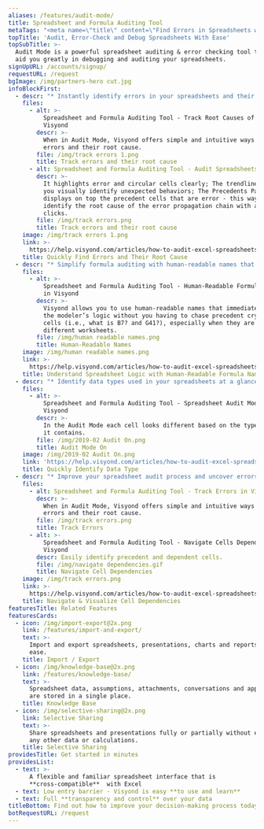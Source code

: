 ```yaml
---
aliases: /features/audit-mode/
title: Spreadsheet and Formula Auditing Tool
metaTags: "<meta name=\"title\" content=\"Find Errors in Spreadsheets with Spreadsheet and Formula Auditing Tool\">\r\n\r\n<meta name=\"description\" content=\"Visyond’s Audit Mode offers a powerful spreadsheet auditing & error checking tool that will simplify the debugging and auditing of your spreadsheets.\">\r\n\r\n<meta name=\"keywords\" content=\"excel auditing tools, formula auditing in excel, find errors in excel, error checking tool excel\">"
topTitle: 'Audit, Error-Check and Debug Spreadsheets With Ease'
topSubTitle: >-
  Audit Mode is a powerful spreadsheet auditing & error checking tool that will
  aid you greatly in debugging and auditing your spreadsheets.
signUpURL: /accounts/signup/
requestURL: /request
bgImage: /img/partners-hero cut.jpg
infoBlockFirst:
  - descr: "* Instantly identify errors in your spreadsheets and their root cause\r\n* Instantly locate precedent and dependent cells\r\n"
    files:
      - alt: >-
          Spreadsheet and Formula Auditing Tool - Track Root Causes of Errors in
          Visyond
        descr: >-
          When in Audit Mode, Visyond offers simple and intuitive ways to track
          errors and their root cause.
        file: /img/track errors 1.png
        title: Track errors and their root cause
      - alt: Spreadsheet and Formula Auditing Tool - Audit Spreadsheets in Visyond
        descr: >-
          It highlights error and circular cells clearly; The trendlines help
          you visually identify unexpected behaviors; The Precedents Panel
          displays on top the precedent cells that are error - this way you can
          identify the root cause of the error propagation chain with a few
          clicks.
        file: /img/track errors.png
        title: Track errors and their root cause
    image: /img/track errors 1.png
    link: >-
      https://help.visyond.com/articles/how-to-audit-excel-spreadsheets-in-visyond/
    title: Quickly Find Errors and Their Root Cause
  - descr: "* Simplify formula auditing with human-readable names that immediately reveal modeler’s logic\r\n* Understand complex formulas & spreadsheet structure faster\r\n"
    files:
      - alt: >-
          Spreadsheet and Formula Auditing Tool - Human-Readable Formula Names
          in Visyond
        descr: >-
          Visyond allows you to use human-readable names that immediately reveal
          the modeler’s logic without you having to chase precedent cryptic
          cells (i.e., what is B7? and G41?), especially when they are on
          different worksheets.
        file: /img/human readable names.png
        title: Human-Readable Names
    image: /img/human readable names.png
    link: >-
      https://help.visyond.com/articles/how-to-audit-excel-spreadsheets-in-visyond/
    title: Understand Spreadsheet Logic with Human-Readable Formula Names
  - descr: "* Identify data types used in your spreadsheets at a glance\r\n* When Audit Mode is active, Visyond will tell you whether a cell contains a number, a string, a date or a formula by highlighting cells with distinct color codes\r\n"
    files:
      - alt: >-
          Spreadsheet and Formula Auditing Tool - Spreadsheet Audit Mode in
          Visyond
        descr: >-
          In the Audit Mode each cell looks different based on the type of data
          it contains.
        file: /img/2019-02 Audit On.png
        title: Audit Mode On
    image: /img/2019-02 Audit On.png
    link: 'https://help.visyond.com/articles/how-to-audit-excel-spreadsheets-in-visyond/'
    title: Quickly Identify Data Type
  - descr: "* Improve your spreadsheet audit process and uncover errors that would be otherwise painstaking to catch\r\n* Understand the structure of your models better\r\n* Make your spreadsheets easier to visualize and explain to colleagues or clients\r\n"
    files:
      - alt: Spreadsheet and Formula Auditing Tool - Track Errors in Visyond
        descr: >-
          When in Audit Mode, Visyond offers simple and intuitive ways to track
          errors and their root cause.
        file: /img/track errors.png
        title: Track Errors
      - alt: >-
          Spreadsheet and Formula Auditing Tool - Navigate Cells Dependencies in
          Visyond
        descr: Easily identify precedent and dependent cells.
        file: /img/navigate dependencies.gif
        title: Navigate Cell Dependencies
    image: /img/track errors.png
    link: >-
      https://help.visyond.com/articles/how-to-audit-excel-spreadsheets-in-visyond/
    title: Navigate & Visualize Cell Dependencies
featuresTitle: Related Features
featuresCards:
  - icon: /img/import-export@2x.png
    link: /features/import-and-export/
    text: >-
      Import and export spreadsheets, presentations, charts and reports with
      ease.
    title: Import / Export
  - icon: /img/knowledge-base@2x.png
    link: /features/knowledge-base/
    text: >-
      Spreadsheet data, assumptions, attachments, conversations and approvals
      are stored in a single place.
    title: Knowledge Base
  - icon: /img/selective-sharing@2x.png
    link: Selective Sharing
    text: >-
      Share spreadsheets and presentations fully or partially without exposing
      any other data or calculations.
    title: Selective Sharing
providesTitle: Get started in minutes
providesList:
  - text: >-
      A flexible and familiar spreadsheet interface that is
      **cross-compatible**  with Excel
  - text: Low entry barrier - Visyond is easy **to use and learn**
  - text: Full **transparency and control** over your data
titleBottom: Find out how to improve your decision-making process today
botRequestURL: /request
---
```


